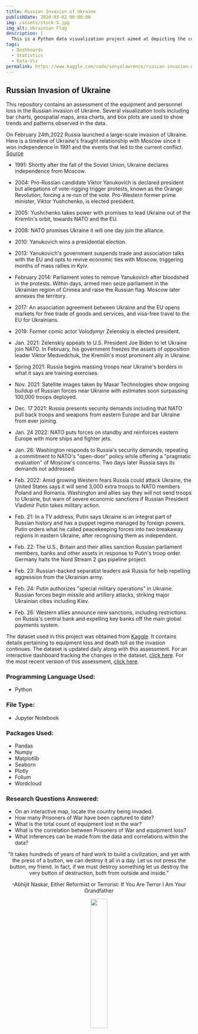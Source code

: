 ```yaml
---
title: Russian Invasion of Ukraine
publishDate: 2020-03-02 00:00:00
img: /assets/stock-5.jpg
img_alt: Ukrainian Flag
description: |
  This is a Python data visualization project aimed at depicting the current equipment loss associated with the Russian invasion of Ukraine.
tags:
  - Dashboards
  - Statistics
  - Data-Viz
permalink: https://www.kaggle.com/code/sonyalawrence/russian-invasion-of-ukraine
---
```


## Russian Invasion of Ukraine
This repository contains an assessment of the equipment and personnel loss in the Russian invasion of Ukraine. Several visualization tools including bar charts, geospatial maps, area charts, and box plots are used to show trends and patterns observed in the data. 

On February 24th,2022 Russia launched a large-scale invasion of Ukraine. Here is a timeline of Ukraine's fraught relationship with Moscow since it won independence in 1991 and the events that led to the current conflict. [Source](https://www.reuters.com/world/europe/events-leading-up-russias-invasion-ukraine-2022-02-28/)

- 1991: Shortly after the fall of the Soviet Union, Ukraine declares independence from Moscow.

- 2004: Pro-Russian candidate Viktor Yanukovich is declared president but allegations of vote-rigging trigger protests, known as the Orange Revolution, forcing a re-run of the vote. Pro-Western former prime minister, Viktor Yushchenko, is elected president.

- 2005: Yushchenko takes power with promises to lead Ukraine out of the Kremlin's orbit, towards NATO and the EU.

- 2008: NATO promises Ukraine it will one day join the alliance.

- 2010: Yanukovich wins a presidential election.

- 2013: Yanukovich's government suspends trade and association talks with the EU and opts to revive economic ties with Moscow, triggering months of mass rallies in Kyiv.

- February 2014: Parliament votes to remove Yanukovich after bloodshed in the protests. Within days, armed men seize parliament in the Ukrainian region of Crimea and raise the Russian flag. Moscow later annexes the territory.

- 2017: An association agreement between Ukraine and the EU opens markets for free trade of goods and services, and visa-free travel to the EU for Ukrainians.

- 2019: Former comic actor Volodymyr Zelenskiy is elected president.

- Jan. 2021: Zelenskiy appeals to U.S. President Joe Biden to let Ukraine join NATO. In February, his government freezes the assets of opposition leader Viktor Medvedchuk, the Kremlin's most prominent ally in Ukraine.

- Spring 2021: Russia begins massing troops near Ukraine's borders in what it says are training exercises.

- Nov. 2021: Satellite images taken by Maxar Technologies show ongoing buildup of Russian forces near Ukraine with estimates soon surpassing 100,000 troops deployed.

- Dec. 17 2021: Russia presents security demands including that NATO pull back troops and weapons from eastern Europe and bar Ukraine from ever joining.

- Jan. 24 2022: NATO puts forces on standby and reinforces eastern Europe with more ships and fighter jets.

- Jan. 26: Washington responds to Russia's security demands, repeating a commitment to NATO's "open-door" policy while offering a "pragmatic evaluation" of Moscow's concerns. Two days later Russia says its demands not addressed.

- Feb. 2022: Amid growing Western fears Russia could attack Ukraine, the United States says it will send 3,000 extra troops to NATO members Poland and Romania. Washington and allies say they will not send troops to Ukraine, but warn of severe economic sanctions if Russian President Vladimir Putin takes military action.

- Feb. 21: In a TV address, Putin says Ukraine is an integral part of Russian history and has a puppet regime managed by foreign powers. Putin orders what he called peacekeeping forces into two breakaway regions in eastern Ukraine, after recognising them as independent.

- Feb. 22: The U.S., Britain and their allies sanction Russian parliament members, banks and other assets in response to Putin's troop order. Germany halts the Nord Stream 2 gas pipeline project.

- Feb. 23: Russian-backed separatist leaders ask Russia for help repelling aggression from the Ukrainian army.

- Feb. 24: Putin authorizes "special military operations" in Ukraine. Russian forces begin missile and artillery attacks, striking major Ukrainian cities including Kiev.

- Feb. 26: Western allies announce new sanctions, including restrictions on Russia's central bank and expelling key banks off the main global payments system.

The dataset used in this project was obtained from [Kaggle](https://www.kaggle.com/datasets/piterfm/2022-ukraine-russian-war?datasetId=1967621&sortBy=voteCount). It contains details pertaining to equipment loss and death toll as the invasion continues. The dataset is updated daily along with this assessment. For an interactive dashboard tracking the changes in the dataset, [click here](https://ukraine-russia-war.streamlit.app/). For the most recent version of this assessment, [click here](https://www.kaggle.com/code/sonyalawrence/russian-invasion-of-ukraine).

### Programming Language Used:
- Python

### File Type:
- Jupyter Notebook

### Packages Used:
- Pandas
- Numpy
- Matplotlib
- Seaborn
- Plotly
- Folium
- Wordcloud

### Research Questions Answered:
- On an interactive map, locate the country being invaded.
- How many Prisoners of War have been captured to date?
- What is the total count of equipment lost in the war?
- What is the correlation between Prisoners of War and equipment loss?
- What inferences can be made from the data and correlations within the data?


<p align="center">
“It takes hundreds of years of hard work to build a civilization, and yet with the press of a button, we can destroy it all in a day. Let us not press the button, my friend. In fact, if we must destroy something let us destroy the very button of destruction, both from outside and inside.”
</p>
<p align="center">
-Abhijit Naskar, Either Reformist or Terrorist: If You Are Terror I Am Your Grandfather
</p>

<p align="center">
<img src="https://user-images.githubusercontent.com/92489108/170802793-a19f6345-c6a3-4495-ab47-d63c935d22d8.gif" width=30% height=30%>
</p>
